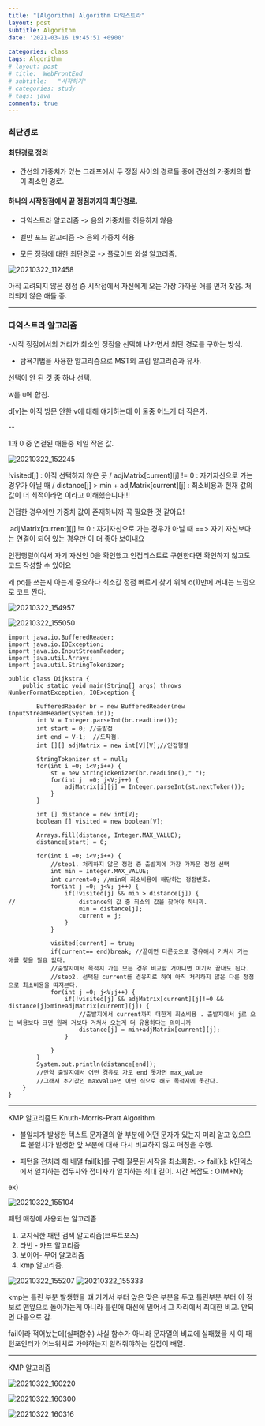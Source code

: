 ```yaml
---
title: "[Algorithm] Algorithm 다익스트라"
layout: post
subtitle: Algorithm
date: '2021-03-16 19:45:51 +0900'

categories: class
tags: Algorithm
# layout: post
# title:  WebFrontEnd
# subtitle:   "시작하기"
# categories: study
# tags: java
comments: true
---
```


### 최단경로

#### 최단경로 정의
- 간선의 가중치가 있는 그래프에서 두 정점 사이의 경로들 중에 간선의 가중치의 합이 최소인 경로.


#### 하나의 시작정점에서 끝 정점까지의 최단경로.

- 다익스트라 알고리즘
-> 음의 가중치를 허용하지 않음
- 벨만 포드 알고리즘
-> 음의 가중치 허용

- 모든 정점에 대한 최단경로
-> 플로이드 와셜 알고리즘.


![20210322_112458](/assets/20210322_112458.png)


아직 고려되지 않은 정점 중 시작점에서 자신에게 오는 가장 가까운 애를 먼저 찾음. 처리되지 않은 애들 중.



-----

### 다익스트라 알고리즘


-시작 정점에서의 거리가 최소인 정점을 선택해 나가면서 최단 경로를 구하는 방식.


- 탐욕기법을 사용한 알고리즘으로 MST의 프림 알고리즘과 유사.

선택이 안 된 것 중 하나 선택.




w를 u에 합침.

d[v]는 아직 방문 안한 v에 대해 얘기하는데 이 둘중 어느게 더 작은가.

--

1과 0 중 연결된 애들중 제일 작은 값.

![20210322_152245](/assets/20210322_152245.png)


​!visited[j] : 아직 선택하지 않은 곳 / adjMatrix[current][j] != 0 : 자기자신으로 가는 경우가 아닐 때 / distance[j] > min + adjMatrix[current][j] : 최소비용과 현재 값의 값이 더 최적이라면 이라고 이해했습니다!!!

인접한 경우에만 가중치 값이 존재하니까 꼭 필요한 것 같아요!

​ adjMatrix[current][j] != 0 : 자기자신으로 가는 경우가 아닐 때 ==> 자기 자신보다는 연결이 되어 있는 경우만 이 더 좋아 보이내요

인접행렬이여서 자기 자신인 0을 확인했고 인접리스트로 구현한다면 확인하지 않고도 코드 작성할 수 있어요

왜 pq를 쓰는지 아는게 중요하다 최소값 정점 빠르게 찾기 위해 o(1)만에 꺼내는 느낌으로 코드 짠다.


![20210322_154957](/assets/20210322_154957.png)

![20210322_155050](/assets/20210322_155050.png)


```
import java.io.BufferedReader;
import java.io.IOException;
import java.io.InputStreamReader;
import java.util.Arrays;
import java.util.StringTokenizer;

public class Dijkstra {
	public static void main(String[] args) throws NumberFormatException, IOException {

		BufferedReader br = new BufferedReader(new InputStreamReader(System.in));
		int V = Integer.parseInt(br.readLine());
		int start = 0; //출발점
		int end = V-1;	//도착점.
		int [][] adjMatrix = new int[V][V];//인접행렬

		StringTokenizer st = null;
		for(int i =0; i<V;i++) {
			st = new StringTokenizer(br.readLine()," ");
			for(int j  =0; j<V;j++) {
				adjMatrix[i][j] = Integer.parseInt(st.nextToken());
			}
		}

		int [] distance = new int[V];
		boolean [] visited = new boolean[V];

		Arrays.fill(distance, Integer.MAX_VALUE);
		distance[start] = 0;

		for(int i =0; i<V;i++) {
			//step1. 처리하지 않은 정점 중 출발지에 가장 가까운 정점 선택
			int min = Integer.MAX_VALUE;
			int current=0; //min의 최소비용에 해당하는 정점번호.
			for(int j =0; j<V; j++) {
				if(!visited[j] && min > distance[j]) {
//					distance의 값 중 최소의 값을 찾아야 하니까.
					min = distance[j];
					current = j;
				}
			}

			visited[current] = true;
			if(current== end)break; //끝이면 다른곳으로 경유해서 거쳐서 가는 애를 찾을 필요 없다.
			//출발지에서 목적지 가는 모든 경우 비교할 거아니면 여기서 끝내도 된다.
			//step2. 선택된 current를 경유지로 하여 아직 처리하지 않은 다른 정점으로 최소비용을 따져본다.
			for(int j =0; j<V;j++) {
				if(!visited[j] && adjMatrix[current][j]!=0 && distance[j]>min+adjMatrix[current][j]) {
					//출발지에서 current까지 더한게 최소비용 . 출발지에서 j로 오는 비용보다 크면 원래 거보다 거쳐서 오는게 더 유용하다는 의미니까
					distance[j] = min+adjMatrix[current][j];
				}

			}
		}
		System.out.println(distance[end]);
		//만약 출발지에서 어떤 경유로 가도 end 못가면 max_value
		//그래서 초기값인 maxvalue면 어떤 식으로 해도 목적지에 못간다.
	}
}
```

---------


KMP 알고리즘도
Knuth-Morris-Pratt Algorithm

- 불일치가 발생한 텍스트 문자열의 앞 부분에 어떤 문자가 있는지 미리 알고 있으므로 불일치가 발생한 앞 부분에 대해 다시 비교하지 않고 매칭을 수행.

- 패턴을 전처리 해 배열 fail[k]를 구해 잘못된 시작을 최소화함.
-> fail[k]: k인덱스에서 일치하는 접두사와 접미사가 일치하는 최대 길이.
시간 복잡도 : O(M+N);


ex)

![20210322_155104](/assets/20210322_155104.png)


패턴 매칭에 사용되는 알고리즘

1. 고지식한 패턴 검색 알고리즘(브루트포스)
2. 라빈 - 카프 알고리즘
3. 보이어- 무어 알고리즘
4. kmp 알고리즘.

![20210322_155207](/assets/20210322_155207.png)
![20210322_155333](/assets/20210322_155333.png)


kmp는 틀린 부분 발생했을 떄 거기서 부터 앞은 맞은 부분을 두고 틀린부분 부터 이 정보로 맨앞으로 돌아가는게 아니라 틀린애 대신에 밀어서 그 자리에서 최대한 비교. 안되면 다음으로 감.

fail이라 적어놨는데(실패함수)
사실 함수가 아니라 문자열의 비교에 실패했을 시 이 패턴포인터가 어느위치로 가야하는지 알려줘야하는 길잡이 배열.

----

KMP 알고리즘

![20210322_160220](/assets/20210322_160220.png)

![20210322_160300](/assets/20210322_160300.png)

![20210322_160316](/assets/20210322_160316.png)
